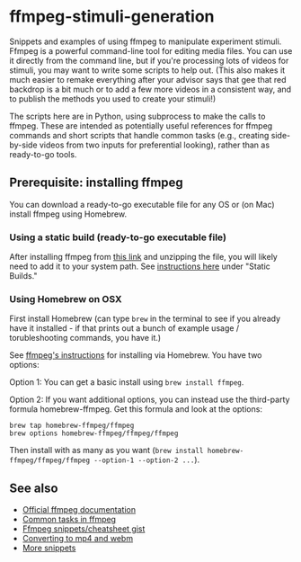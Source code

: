 # ffmpeg-stimuli-generation

Snippets and examples of using ffmpeg to manipulate experiment stimuli. Ffmpeg is a powerful command-line tool for editing media files. You can use it directly from the command line, but if you're processing lots of videos for stimuli, you may want to write some scripts to help out. (This also makes it much easier to remake everything after your advisor says that gee that red backdrop is a bit much or to add a few more videos in a consistent way, and to publish the methods you used to create your stimuli!)

The scripts here are in Python, using subprocess to make the calls to ffmpeg. These are intended as potentially useful references for ffmpeg commands and short scripts that handle common tasks (e.g., creating side-by-side videos from two inputs for preferential looking), rather than as ready-to-go tools.

## Prerequisite: installing ffmpeg

You can download a ready-to-go executable file for any OS or (on Mac) install ffmpeg using Homebrew.

### Using a static build (ready-to-go executable file)

After installing ffmpeg from [this link](https://ffmpeg.org/download.html) and unzipping the file, you will likely need to add it to your system path. See [instructions here](https://superuser.com/questions/624561/install-ffmpeg-on-os-x) under "Static Builds."

### Using Homebrew on OSX

First install Homebrew (can type `brew` in the terminal to see if you already have it installed - if that prints out a bunch of example usage / torubleshooting commands, you have it.)

See [ffmpeg's instructions](https://trac.ffmpeg.org/wiki/CompilationGuide/macOS) for installing via Homebrew. You have two options:

Option 1: You can get a basic install using `brew install ffmpeg`.

Option 2: If you want additional options, you can instead use the third-party formula homebrew-ffmpeg. Get this formula and look at the options:

```
brew tap homebrew-ffmpeg/ffmpeg
brew options homebrew-ffmpeg/ffmpeg/ffmpeg
```

Then install with as many as you want (`brew install homebrew-ffmpeg/ffmpeg/ffmpeg --option-1 --option-2 ...`). 

## See also

* [Official ffmpeg documentation](https://ffmpeg.org/ffmpeg.html)
* [Common tasks in ffmpeg](https://www.labnol.org/internet/useful-ffmpeg-commands/28490/)
* [Ffmpeg snippets/cheatsheet gist](https://gist.github.com/martinruenz/537b6b2d3b1f818d500099dde0a38c5f)
* [Converting to mp4 and webm](https://gist.github.com/princenaman/174eae80f8269c759e4f3f7fe505ea54)
* [More snippets](https://jonlabelle.com/snippets/view/shell/ffmpeg-command)
